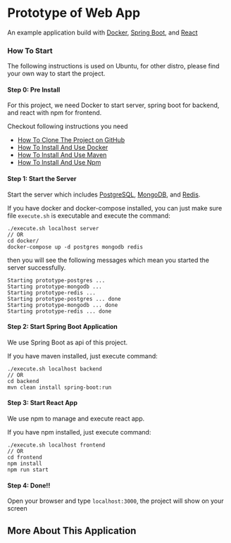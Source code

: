 # Prototype of Web App
An example application build with [Docker](https://www.docker.com/), [Spring Boot](https://spring.io/projects/spring-boot), and [React](https://reactjs.org/)
### How To Start
The following instructions is used on Ubuntu, for other distro, please find your own way to start the project.

#### Step 0: Pre Install
For this project, we need Docker to start server, spring boot for backend, and react with npm for frontend.

Checkout following instructions you need

+ [How To Clone The Project on GitHub](instructions/git.md)
+ [How To Install And Use Docker](instructions/docker.md)
+ [How To Install And Use Maven](instructions/maven.md)
+ [How To Install And Use Npm](instructions/npm.md)

#### Step 1: Start the Server
Start the server which includes [PostgreSQL](https://www.postgresql.org/), [MongoDB](https://www.mongodb.com/), and [Redis](https://redis.io/).

If you have docker and docker-compose installed, you can just make sure file `execute.sh` is executable and execute the command:
```
./execute.sh localhost server
// OR
cd docker/
docker-compose up -d postgres mongodb redis
```

then you will see the following messages which mean you started the server successfully.
```
Starting prototype-postgres ... 
Starting prototype-mongodb ... 
Starting prototype-redis ... 
Starting prototype-postgres ... done
Starting prototype-mongodb ... done
Starting prototype-redis ... done
``` 

#### Step 2: Start Spring Boot Application
We use Spring Boot as api of this project.

If you have maven installed, just execute command: 
```
./execute.sh localhost backend
// OR
cd backend
mvn clean install spring-boot:run
```

#### Step 3: Start React App
We use npm to manage and execute react app.

If you have npm installed, just execute command: 
```
./execute.sh localhost frontend
// OR
cd frontend
npm install
npm run start
```

#### Step 4: Done!!
Open your browser and type `localhost:3000`, the project will show on your screen

## More About This Application

